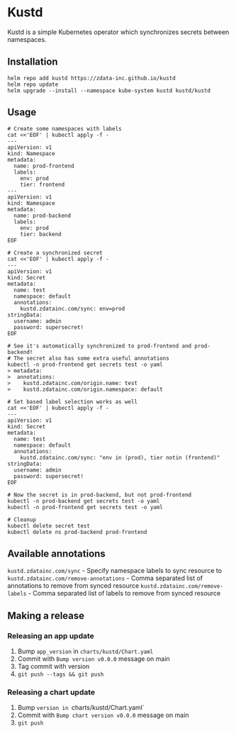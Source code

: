 Kustd
=====

Kustd is a simple Kubernetes operator which synchronizes secrets between
namespaces.

Installation
------------

```
helm repo add kustd https://zdata-inc.github.io/kustd
helm repo update
helm upgrade --install --namespace kube-system kustd kustd/kustd
```

Usage
-----

```
# Create some namespaces with labels
cat <<'EOF' | kubectl apply -f -
---
apiVersion: v1
kind: Namespace
metadata:
  name: prod-frontend
  labels:
    env: prod
    tier: frontend
---
apiVersion: v1
kind: Namespace
metadata:
  name: prod-backend
  labels:
    env: prod
    tier: backend
EOF

# Create a synchronized secret
cat <<'EOF' | kubectl apply -f -
---
apiVersion: v1
kind: Secret
metadata:
  name: test
  namespace: default
  annotations:
    kustd.zdatainc.com/sync: env=prod
stringData:
  username: admin
  password: supersecret!
EOF

# See it's automatically synchronized to prod-frontend and prod-backend!
# The secret also has some extra useful annotations
kubectl -n prod-frontend get secrets test -o yaml
> metadata:
>  annotations:
>    kustd.zdatainc.com/origin.name: test
>    kustd.zdatainc.com/origin.namespace: default

# Set based label selection works as well
cat <<'EOF' | kubectl apply -f -
---
apiVersion: v1
kind: Secret
metadata:
  name: test
  namespace: default
  annotations:
    kustd.zdatainc.com/sync: "env in (prod), tier notin (frontend)"
stringData:
  username: admin
  password: supersecret!
EOF

# Now the secret is in prod-backend, but not prod-frontend
kubectl -n prod-backend get secrets test -o yaml
kubectl -n prod-frontend get secrets test -o yaml

# Cleanup
kubectl delete secret test
kubectl delete ns prod-backend prod-frontend
```

Available annotations
---------------------

`kustd.zdatainc.com/sync` - Specify namespace labels to sync resource to
`kustd.zdatainc.com/remove-annotations` - Comma separated list of annotations to remove from synced resource
`kustd.zdatainc.com/remove-labels` - Comma separated list of labels to remove from synced resource


Making a release
----------------

### Releasing an app update

1. Bump `app_version` in `charts/kustd/Chart.yaml`
2. Commit with `Bump version v0.0.0` message on main
3. Tag commit with version
4. `git push --tags && git push`

### Releasing a chart update

1. Bump `version in `charts/kustd/Chart.yaml`
2. Commit with `Bump chart version v0.0.0` message on main
3. `git push`
